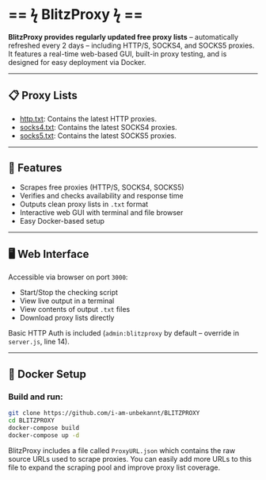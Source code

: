 # == ϟ BlitzProxy ϟ ==

**BlitzProxy provides regularly updated free proxy lists** – automatically refreshed every 2 days – including HTTP/S, SOCKS4, and SOCKS5 proxies.  
It features a real-time web-based GUI, built-in proxy testing, and is designed for easy deployment via Docker.

---

## 📋 Proxy Lists
- [http.txt](https://raw.githubusercontent.com/i-am-unbekannt/BLITZPROXY/refs/heads/main/out-files/http.txt): Contains the latest HTTP proxies.
- [socks4.txt](https://raw.githubusercontent.com/i-am-unbekannt/BLITZPROXY/refs/heads/main/out-files/socks4.txt): Contains the latest SOCKS4 proxies.
- [socks5.txt](https://raw.githubusercontent.com/i-am-unbekannt/BLITZPROXY/refs/heads/main/out-files/socks5.txt): Contains the latest SOCKS5 proxies.

---

## 🚀 Features

- Scrapes free proxies (HTTP/S, SOCKS4, SOCKS5)
- Verifies and checks availability and response time
- Outputs clean proxy lists in `.txt` format
- Interactive web GUI with terminal and file browser
- Easy Docker-based setup

---

## 🖥️ Web Interface

Accessible via browser on port `3000`:

- Start/Stop the checking script
- View live output in a terminal
- View contents of output `.txt` files
- Download proxy lists directly

Basic HTTP Auth is included (`admin:blitzproxy` by default – override in `server.js`, line 14).

---

## 🐳 Docker Setup

### Build and run:

```bash
git clone https://github.com/i-am-unbekannt/BLITZPROXY
cd BLITZPROXY
docker-compose build
docker-compose up -d
```

BlitzProxy includes a file called `ProxyURL.json` which contains the raw source URLs used to scrape proxies.
You can easily add more URLs to this file to expand the scraping pool and improve proxy list coverage.
